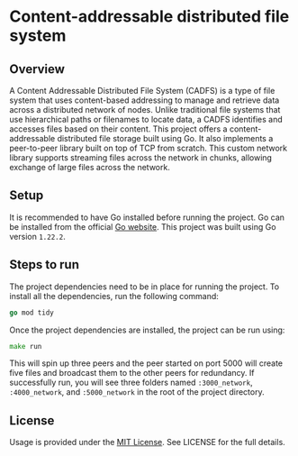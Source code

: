 # Content-addressable distributed file system

## Overview

A Content Addressable Distributed File System (CADFS) is a type of file system that uses content-based addressing to manage and retrieve data across a distributed network of nodes. Unlike traditional file systems that use hierarchical paths or filenames to locate data, a CADFS identifies and accesses files based on their content. This project offers a content-addressable distributed file storage built using Go. It also implements a peer-to-peer library built on top of TCP from scratch. This custom network library supports streaming files across the network in chunks, allowing exchange of large files across the network.

## Setup

It is recommended to have Go installed before running the project. Go can be installed from the official [Go website](https://go.dev/doc/install). This project was built using Go version `1.22.2`.

## Steps to run

The project dependencies need to be in place for running the project. To install all the dependencies, run the following command:

```go
go mod tidy
```

Once the project dependencies are installed, the project can be run using:

```go
make run
```

This will spin up three peers and the peer started on port 5000 will create five files and broadcast them to the other peers for redundancy. If successfully run, you will see three folders named `:3000_network`, `:4000_network`, and `:5000_network` in the root of the project directory.

## License

Usage is provided under the [MIT License](https://opensource.org/license/mit). See LICENSE for the full details.
